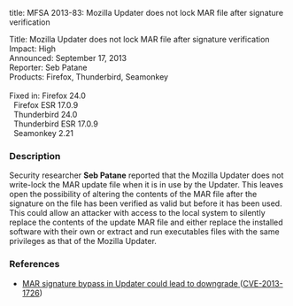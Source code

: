 title: MFSA 2013-83: Mozilla Updater does not lock MAR file after signature verification

<p>
<span class="label">Title:</span>      Mozilla Updater does not lock MAR file
after signature verification<br/>
<span class="label">Impact:</span>     High<br/>
<span class="label">Announced:</span>  September 17, 2013<br/>
<span class="label">Reporter:</span>   Seb Patane<br/>
<span class="label">Products:</span>   Firefox, Thunderbird, Seamonkey<br/>
<br/>
<span class="label">Fixed in:</span>   Firefox 24.0<br/>
<span class="label">&#160;</span>      Firefox ESR 17.0.9<br/>
<span class="label">&#160;</span>      Thunderbird 24.0<br/>
<span class="label">&#160;</span>      Thunderbird ESR 17.0.9<br/>
<span class="label">&#160;</span>      Seamonkey 2.21<br/>
</p>


<h3>Description</h3>

<p>Security researcher <strong>Seb Patane</strong> reported that the Mozilla
Updater does not write-lock the MAR update file when it is in use by the
Updater. This leaves open the possibility of altering the contents of the MAR
file after the signature on the file has been verified as valid but before it
has been used. This could allow an attacker with access to the local system to
silently replace the contents of the update MAR file and either replace the
installed software with their own or extract and run executables files with the
same privileges as that of the Mozilla Updater.
</p>


<h3>References</h3>

<ul>
  <li><a href="https://bugzilla.mozilla.org/show_bug.cgi?id=890853">
       MAR signature bypass in Updater could lead to downgrade </a> (<a href="http://cve.mitre.org/cgi-bin/cvename.cgi?name=CVE-2013-1726" class="ex-ref">CVE-2013-1726</a>)</li>
</ul>



